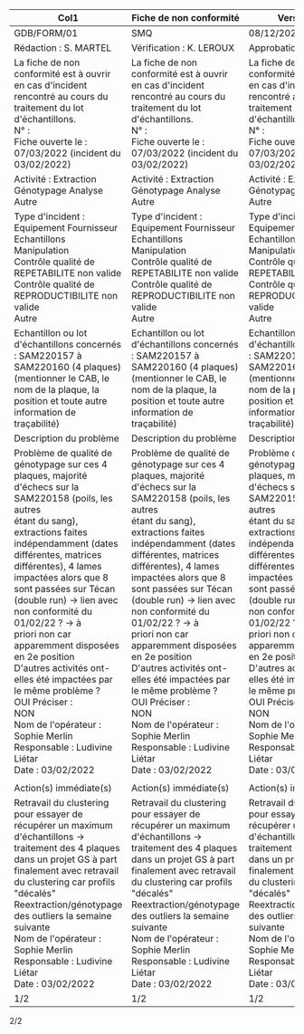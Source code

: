 |Col1|Fiche de non conformité|Version 1.0|
|---|---|---|
|GDB/FORM/01|SMQ|08/12/2021|
|Rédaction : S. MARTEL|Vérification : K. LEROUX|Approbation : L. LIETAR|
|La fiche de non conformité est à ouvrir en cas d'incident rencontré au cours du traitement du lot d'échantillons.<br>N° :<br>Fiche ouverte le : 07/03/2022 (incident du 03/02/2022)|La fiche de non conformité est à ouvrir en cas d'incident rencontré au cours du traitement du lot d'échantillons.<br>N° :<br>Fiche ouverte le : 07/03/2022 (incident du 03/02/2022)|La fiche de non conformité est à ouvrir en cas d'incident rencontré au cours du traitement du lot d'échantillons.<br>N° :<br>Fiche ouverte le : 07/03/2022 (incident du 03/02/2022)|
|Activité : Extraction Génotypage Analyse Autre|Activité : Extraction Génotypage Analyse Autre|Activité : Extraction Génotypage Analyse Autre|
|Type d'incident : Equipement Fournisseur Echantillons Manipulation<br>Contrôle qualité de REPETABILITE non valide<br>Contrôle qualité de REPRODUCTIBILITE non valide<br>Autre|Type d'incident : Equipement Fournisseur Echantillons Manipulation<br>Contrôle qualité de REPETABILITE non valide<br>Contrôle qualité de REPRODUCTIBILITE non valide<br>Autre|Type d'incident : Equipement Fournisseur Echantillons Manipulation<br>Contrôle qualité de REPETABILITE non valide<br>Contrôle qualité de REPRODUCTIBILITE non valide<br>Autre|
|Echantillon ou lot d'échantillons concernés : SAM220157 à SAM220160 (4 plaques)<br>(mentionner le CAB, le nom de la plaque, la<br>position et toute autre information de traçabilité)|Echantillon ou lot d'échantillons concernés : SAM220157 à SAM220160 (4 plaques)<br>(mentionner le CAB, le nom de la plaque, la<br>position et toute autre information de traçabilité)|Echantillon ou lot d'échantillons concernés : SAM220157 à SAM220160 (4 plaques)<br>(mentionner le CAB, le nom de la plaque, la<br>position et toute autre information de traçabilité)|
|Description du problème|Description du problème|Description du problème|
|Problème de qualité de génotypage sur ces 4 plaques, majorité d'échecs sur la SAM220158 (poils, les autres<br>étant du sang), extractions faites indépendamment (dates différentes, matrices différentes), 4 lames<br>impactées alors que 8 sont passées sur Técan (double run) -> lien avec non conformité du 01/02/22 ? -> à<br>priori non car apparemment disposées en 2e position<br>D'autres activités ont-elles été impactées par le même problème ?<br>OUI Préciser :<br>NON<br>Nom de l'opérateur : Sophie Merlin<br>Responsable : Ludivine Liétar<br>Date : 03/02/2022|Problème de qualité de génotypage sur ces 4 plaques, majorité d'échecs sur la SAM220158 (poils, les autres<br>étant du sang), extractions faites indépendamment (dates différentes, matrices différentes), 4 lames<br>impactées alors que 8 sont passées sur Técan (double run) -> lien avec non conformité du 01/02/22 ? -> à<br>priori non car apparemment disposées en 2e position<br>D'autres activités ont-elles été impactées par le même problème ?<br>OUI Préciser :<br>NON<br>Nom de l'opérateur : Sophie Merlin<br>Responsable : Ludivine Liétar<br>Date : 03/02/2022|Problème de qualité de génotypage sur ces 4 plaques, majorité d'échecs sur la SAM220158 (poils, les autres<br>étant du sang), extractions faites indépendamment (dates différentes, matrices différentes), 4 lames<br>impactées alors que 8 sont passées sur Técan (double run) -> lien avec non conformité du 01/02/22 ? -> à<br>priori non car apparemment disposées en 2e position<br>D'autres activités ont-elles été impactées par le même problème ?<br>OUI Préciser :<br>NON<br>Nom de l'opérateur : Sophie Merlin<br>Responsable : Ludivine Liétar<br>Date : 03/02/2022|
||||
|Action(s) immédiate(s)|Action(s) immédiate(s)|Action(s) immédiate(s)|
|Retravail du clustering pour essayer de récupérer un maximum d'échantillons -> traitement des 4 plaques<br>dans un projet GS à part finalement avec retravail du clustering car profils "décalés"<br>Reextraction/génotypage des outliers la semaine suivante<br>Nom de l'opérateur : Sophie Merlin<br>Responsable : Ludivine Liétar<br>Date : 03/02/2022|Retravail du clustering pour essayer de récupérer un maximum d'échantillons -> traitement des 4 plaques<br>dans un projet GS à part finalement avec retravail du clustering car profils "décalés"<br>Reextraction/génotypage des outliers la semaine suivante<br>Nom de l'opérateur : Sophie Merlin<br>Responsable : Ludivine Liétar<br>Date : 03/02/2022|Retravail du clustering pour essayer de récupérer un maximum d'échantillons -> traitement des 4 plaques<br>dans un projet GS à part finalement avec retravail du clustering car profils "décalés"<br>Reextraction/génotypage des outliers la semaine suivante<br>Nom de l'opérateur : Sophie Merlin<br>Responsable : Ludivine Liétar<br>Date : 03/02/2022|
|1/2|1/2|1/2|

2/2

